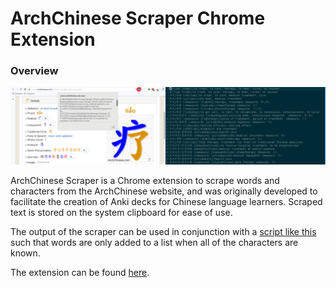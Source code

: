 # ArchChinese Scraper Chrome Extension

### Overview
![alt text](https://github.com/Khouderchah-Alex/ArchChinese-Scraper/blob/master/images/Intro.png "Intro Image")

ArchChinese Scraper is a Chrome extension to scrape words and characters from the ArchChinese website, and
was originally developed to facilitate the creation of Anki decks for Chinese language learners.
Scraped text is stored on the system clipboard for ease of use. 

The output of the scraper can be used in conjunction with a
[script like this](https://gist.github.com/Khouderchah-Alex/ebfc75ddbac177d0aef189da19b18920)
such that words are only added to a list when all of the characters are known.

The extension can be found [here](https://chrome.google.com/webstore/detail/arch-chinese-scraper/llkdlmohpnemkfkakmcmfajeogfkkhdm/).

